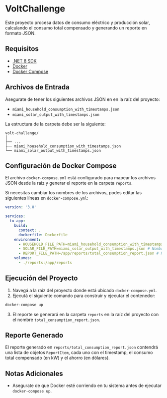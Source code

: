 # VoltChallenge

Este proyecto procesa datos de consumo eléctrico y producción solar, calculando el consumo total compensado y generando un reporte en formato JSON.

## Requisitos

- [.NET 8 SDK](https://dotnet.microsoft.com/download/dotnet/8.0)
- [Docker](https://www.docker.com/)
- [Docker Compose](https://docs.docker.com/compose/)

## Archivos de Entrada

Asegurate de tener los siguientes archivos JSON en en la raíz del proyecto:

- `miami_household_consumption_with_timestamps.json`
- `miami_solar_output_with_timestamps.json`

La estructura de la carpeta debe ser la siguiente:

```
volt-challenge/
│
├── ...
├── miami_household_consumption_with_timestamps.json
└── miami_solar_output_with_timestamps.json
```

## Configuración de Docker Compose

El archivo `docker-compose.yml` está configurado para mapear los archivos JSON desde la raíz y generar el reporte en la carpeta `reports`.

Si necesitas cambiar los nombres de los archivos, podes editar las siguientes líneas en `docker-compose.yml`:

```yaml
version: '3.8'

services:
  tu-app:
    build: 
      context: .
      dockerfile: Dockerfile
    environment:
      - HOUSEHOLD_FILE_PATH=miami_household_consumption_with_timestamps.json # Nombre de archivo de consumo del hogar
      - SOLAR_FILE_PATH=miami_solar_output_with_timestamps.json # Nombre de archivo de panel solar
      - REPORT_FILE_PATH=/app/reports/total_consumption_report.json # Nombre de archivo de salida
    volumes:
      - ./reports:/app/reports
```

## Ejecución del Proyecto

1. Navegá a la raíz del proyecto donde está ubicado `docker-compose.yml`.
2. Ejecutá el siguiente comando para construir y ejecutar el contenedor:

```bash
docker-compose up
```

3. El reporte se generará en la carpeta `reports` en la raíz del proyecto con el nombre `total_consumption_report.json`.

## Reporte Generado

El reporte generado en `reports/total_consumption_report.json` contendrá una lista de objetos `ReportItem`, cada uno con el timestamp, el consumo total compensado (en kW) y el ahorro (en dólares).

## Notas Adicionales

- Asegurate de que Docker esté corriendo en tu sistema antes de ejecutar `docker-compose up`.